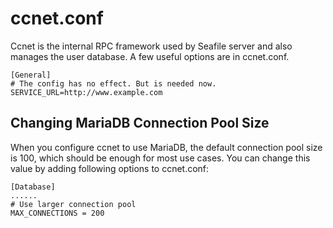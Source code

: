 # ccnet.conf

Ccnet is the internal RPC framework used by Seafile server and also manages the user database. A few useful options are in ccnet.conf.

```
[General]
# The config has no effect. But is needed now.
SERVICE_URL=http://www.example.com

```

## Changing MariaDB Connection Pool Size

When you configure ccnet to use MariaDB, the default connection pool size is 100, which should be enough for most use cases. You can change this value by adding following options to ccnet.conf:

```
[Database]
......
# Use larger connection pool
MAX_CONNECTIONS = 200

```


